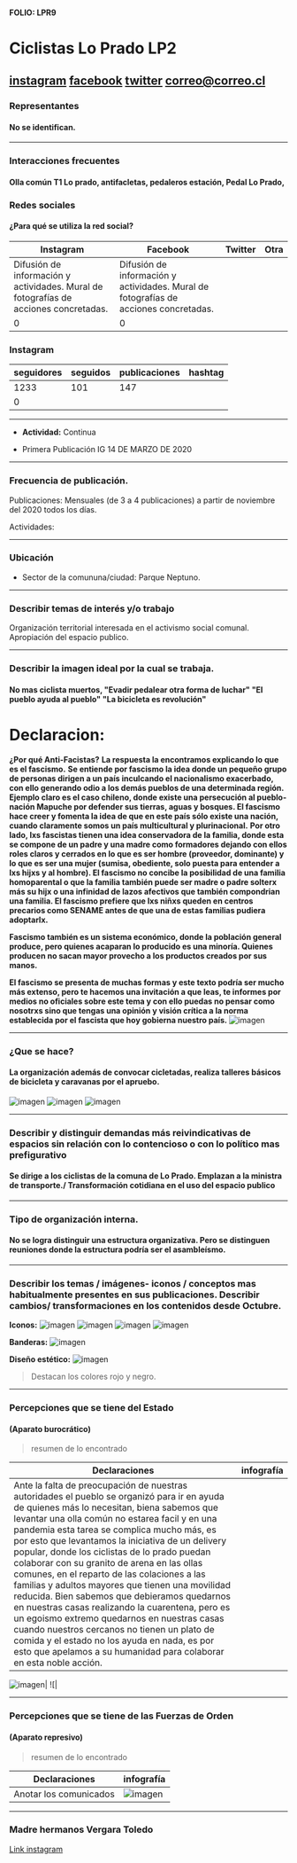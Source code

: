 #### FOLIO: LPR9

# Ciclistas Lo Prado LP2


[instagram](https://www.instagram.com/cicletada_loprado/tagged/
)
[facebook](https://www.facebook.com/ciclistas.loprado)
[twitter]()
<correo@correo.cl>
---

### Representantes
#### No se identifican. 

---
### Interacciones frecuentes
#### Olla común T1 Lo prado, antifacletas, pedaleros estación, Pedal Lo Prado,


### Redes sociales
#### ¿Para qué se utiliza la red social?
| Instagram | Facebook | Twitter | Otra 
|---|---|---|---|
|Difusión de información y actividades. Mural de fotografías de acciones concretadas.|Difusión de información y actividades. Mural de fotografías de acciones concretadas.
|0| 0|

### **Instagram**
| seguidores | seguidos | publicaciones | hashtag 
|---|---|---|---|
|1233|	101|	147|
| 0

---

* **Actividad:**   Continua


* Primera Publicación IG 14 DE MARZO DE 2020

---
### Frecuencia de publicación.

Publicaciones: Mensuales (de 3 a 4 publicaciones) a partir de noviembre del 2020 todos los días.


Actividades:

---
### Ubicación
* Sector de la comununa/ciudad: Parque Neptuno.


---
### Describir temas de interés y/o trabajo
Organización territorial interesada en el activismo social comunal. Apropiación del espacio publico.

---
### Describir la imagen ideal por la cual se trabaja.
#### No mas ciclista muertos, "Evadir pedalear otra forma de luchar" "El pueblo ayuda al pueblo" "La bicicleta es revolución"

# Declaracion: 


**¿Por qué Anti-Facistas?**
**La respuesta la encontramos explicando lo que es el fascismo.**
**Se entiende por fascismo la idea donde un pequeño grupo de personas dirigen a un país inculcando el nacionalismo exacerbado, con ello generando odio a los demás pueblos de una determinada región.
Ejemplo claro es el caso chileno, donde existe una persecución al pueblo-nación Mapuche por defender sus tierras, aguas y bosques. El fascismo hace creer y fomenta la idea de que en este país sólo existe una nación, cuando claramente somos un país multicultural y plurinacional.**
**Por otro lado, lxs fascistas tienen una idea conservadora de la familia, donde esta se compone de un padre y una madre como formadores dejando con ellos roles claros y cerrados en lo que es ser hombre (proveedor, dominante) y lo que es ser una mujer (sumisa, obediente, solo puesta para entender a lxs hijxs y al hombre). El fascismo no concibe la posibilidad de una familia homoparental o que la familia también puede ser madre o padre solterx más su hijx o una infinidad de lazos afectivos que también compondrian una familia. El fascismo prefiere que lxs niñxs queden en centros precarios como SENAME antes de que una de estas familias pudiera adoptarlx.**

**Fascismo también es un sistema económico, donde la población general produce, pero quienes acaparan lo producido es una minoría. Quienes producen no sacan mayor provecho a los productos creados por sus manos.**

**El fascismo se presenta de muchas formas y este texto podría ser mucho más extenso, pero te hacemos una invitación a que leas, te informes por medios no oficiales sobre este tema y con ello puedas no pensar como nosotrxs sino que tengas una opinión y visión crítica a la norma establecida por el fascista que hoy gobierna nuestro país.**
![imagen](ideal.jpg)

---
### ¿Que se hace?
#### La organización además de convocar cicletadas, realiza talleres básicos de bicicleta y caravanas por el apruebo.

![imagen](cicletada.jpg)
![imagen](delivey.jpg)
![imagen](tallerde.jpg)

---
### Describir y distinguir demandas más reivindicativas de espacios sin relación con lo contencioso o con lo político mas prefigurativo
#### Se dirige a los ciclistas de la comuna de Lo Prado. Emplazan a la ministra de transporte./ Transformación cotidiana en el uso del espacio publico


---
### Tipo de organización interna.
#### No se logra distinguir una estructura organizativa. Pero se distinguen reuniones donde la estructura podría ser el asambleísmo.

---
### Describir los temas / imágenes- iconos / conceptos mas habitualmente presentes en sus publicaciones. Describir cambios/ transformaciones en los contenidos desde Octubre.

**Iconos:**  ![imagen](logo.jpg) ![imagen](icono.jpg) ![imagen](jara.jpg) ![imagen](mapu.jpg)

**Banderas:** ![imagen](lienzo.jpg)

**Diseño estético:** ![imagen](diseño.jpg)

> Destacan los colores rojo y negro.  

---
### Percepciones que se tiene del Estado
#### (Aparato burocrático)
> resumen de lo encontrado

| Declaraciones | infografía | 
|---|---|
|Ante la falta de preocupación de nuestras autoridades el pueblo se organizó para ir en ayuda de quienes más lo necesitan, biena sabemos que levantar una olla común no estarea facil y en una pandemia esta tarea se complica mucho más, es por esto que levantamos la iniciativa de un delivery popular, donde los ciclistas de lo prado puedan colaborar con su granito de arena en las ollas comunes, en el reparto de las colaciones a las familias y adultos mayores que tienen una movilidad reducida. Bien sabemos que debieramos quedarnos en nuestras casas realizando la cuarentena, pero es un egoismo extremo quedarnos en nuestras casas cuando nuestros cercanos no tienen un plato de comida y el estado no los ayuda en nada, es por esto que apelamos a su humanidad para colaborar en esta noble acción. 

![imagen](burogra.jpg)| ![|

---
### Percepciones que se tiene de las Fuerzas de Orden
#### (Aparato represivo)
> resumen de lo encontrado

| Declaraciones | infografía | 
|---|---|
|Anotar los comunicados | ![imagen]() |


---
### Madre hermanos Vergara Toledo

[Link instagram](https://www.instagram.com/p/CIL3w4VJ8Do/)
